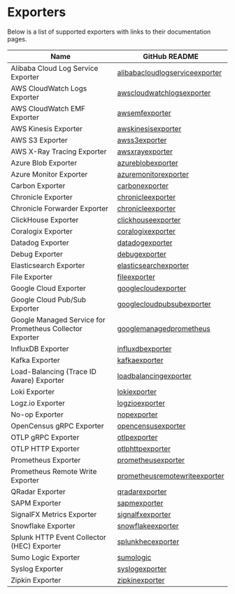 # Exporters

Below is a list of supported exporters with links to their documentation pages.

| Name                                                     | GitHub README                                                                                                                                                       |
|----------------------------------------------------------|---------------------------------------------------------------------------------------------------------------------------------------------------------------------|
| Alibaba Cloud Log Service Exporter                       | [alibabacloudlogserviceexporter](https://github.com/open-telemetry/opentelemetry-collector-contrib/blob/v0.113.0/exporter/alibabacloudlogserviceexporter/README.md) |
| AWS CloudWatch Logs Exporter                             | [awscloudwatchlogsexporter](https://github.com/open-telemetry/opentelemetry-collector-contrib/blob/v0.113.0/exporter/awscloudwatchlogsexporter/README.md)           |
| AWS CloudWatch EMF Exporter                              | [awsemfexporter](https://github.com/open-telemetry/opentelemetry-collector-contrib/blob/v0.113.0/exporter/awsemfexporter/README.md)                                 |
| AWS Kinesis Exporter                                     | [awskinesisexporter](https://github.com/open-telemetry/opentelemetry-collector-contrib/blob/v0.113.0/exporter/awskinesisexporter/README.md)                         |
| AWS S3 Exporter                                          | [awss3exporter](https://github.com/open-telemetry/opentelemetry-collector-contrib/blob/v0.113.0/exporter/awss3exporter/README.md)                                   |
| AWS X-Ray Tracing Exporter                               | [awsxrayexporter](https://github.com/open-telemetry/opentelemetry-collector-contrib/blob/v0.113.0/exporter/awsxrayexporter/README.md)                               |
| Azure Blob Exporter                                      | [azureblobexporter](../exporter/azureblobexporter/README.md)                                                                                                        |
| Azure Monitor Exporter                                   | [azuremonitorexporter](https://github.com/open-telemetry/opentelemetry-collector-contrib/blob/v0.113.0/exporter/azuremonitorexporter/README.md)                     |
| Carbon Exporter                                          | [carbonexporter](https://github.com/open-telemetry/opentelemetry-collector-contrib/blob/v0.113.0/exporter/carbonexporter/README.md)                                 |
| Chronicle Exporter                                       | [chronicleexporter](../exporter/chronicleexporter/README.md)                                                                                                        |
| Chronicle Forwarder Exporter                             | [chronicleexporter](../exporter/chronicleforwarderexporter/README.md)                                                                                               |
| ClickHouse Exporter                                      | [clickhouseexporter](https://github.com/open-telemetry/opentelemetry-collector-contrib/blob/v0.113.0/exporter/clickhouseexporter/README.md)                         |
| Coralogix Exporter                                       | [coralogixexporter](https://github.com/open-telemetry/opentelemetry-collector-contrib/blob/v0.113.0/exporter/coralogixexporter/README.md)                           |
| Datadog Exporter                                         | [datadogexporter](https://github.com/open-telemetry/opentelemetry-collector-contrib/blob/v0.113.0/exporter/datadogexporter/README.md)                               |
| Debug Exporter                                           | [debugexporter](https://github.com/open-telemetry/opentelemetry-collector/blob/v0.113.0/exporter/debugexporter/README.md)                                           |
| Elasticsearch Exporter                                   | [elasticsearchexporter](https://github.com/open-telemetry/opentelemetry-collector-contrib/blob/v0.113.0/exporter/elasticsearchexporter/README.md)                   |
| File Exporter                                            | [fileexporter](https://github.com/open-telemetry/opentelemetry-collector-contrib/blob/v0.113.0/exporter/fileexporter/README.md)                                     |
| Google Cloud Exporter                                    | [googlecloudexporter](../exporter/googlecloudexporter/README.md)                                                                                                    |
| Google Cloud Pub/Sub Exporter                            | [googlecloudpubsubexporter](https://github.com/open-telemetry/opentelemetry-collector-contrib/blob/v0.113.0/exporter/googlecloudpubsubexporter/README.md)           |
| Google Managed Service for Prometheus Collector Exporter | [googlemanagedprometheus](../exporter/googlemanagedprometheusexporter/README.md)                                                                                    |
| InfluxDB Exporter                                        | [influxdbexporter](https://github.com/open-telemetry/opentelemetry-collector-contrib/blob/v0.113.0/exporter/influxdbexporter/README.md)                             |
| Kafka Exporter                                           | [kafkaexporter](https://github.com/open-telemetry/opentelemetry-collector-contrib/blob/v0.113.0/exporter/kafkaexporter/README.md)                                   |
| Load-Balancing (Trace ID Aware) Exporter                 | [loadbalancingexporter](https://github.com/open-telemetry/opentelemetry-collector-contrib/blob/v0.113.0/exporter/loadbalancingexporter/README.md)                   |
| Loki Exporter                                            | [lokiexporter](https://github.com/open-telemetry/opentelemetry-collector-contrib/blob/v0.113.0/exporter/lokiexporter/README.md)                                     |
| Logz.io Exporter                                         | [logzioexporter](https://github.com/open-telemetry/opentelemetry-collector-contrib/blob/v0.113.0/exporter/logzioexporter/README.md)                                 |
| No-op Exporter                                           | [nopexporter](https://github.com/open-telemetry/opentelemetry-collector/tree/main/exporter/nopexporter/README.md)                                                   |
| OpenCensus gRPC Exporter                                 | [opencensusexporter](https://github.com/open-telemetry/opentelemetry-collector-contrib/blob/v0.113.0/exporter/opencensusexporter/README.md)                         |
| OTLP gRPC Exporter                                       | [otlpexporter](https://github.com/open-telemetry/opentelemetry-collector/blob/v0.113.0/exporter/otlpexporter/README.md)                                             |
| OTLP HTTP Exporter                                       | [otlphttpexporter](https://github.com/open-telemetry/opentelemetry-collector/blob/v0.113.0/exporter/otlphttpexporter/README.md)                                     |
| Prometheus Exporter                                      | [prometheusexporter](https://github.com/open-telemetry/opentelemetry-collector-contrib/blob/v0.113.0/exporter/prometheusexporter/README.md)                         |
| Prometheus Remote Write Exporter                         | [prometheusremotewriteexporter](https://github.com/open-telemetry/opentelemetry-collector-contrib/blob/v0.113.0/exporter/prometheusremotewriteexporter/README.md)   |
| QRadar Exporter                                          | [qradarexporter](../exporter/qradar/README.md)                                                                                                                      |
| SAPM Exporter                                            | [sapmexporter](https://github.com/open-telemetry/opentelemetry-collector-contrib/blob/v0.113.0/exporter/sapmexporter/README.md)                                     |
| SignalFX Metrics Exporter                                | [signalfxexporter](https://github.com/open-telemetry/opentelemetry-collector-contrib/blob/v0.113.0/exporter/signalfxexporter/README.md)                             |
| Snowflake Exporter                                       | [snowflakeexporter](../exporter/snowflakeexporter/README.md)                                                                                                        |
| Splunk HTTP Event Collector (HEC) Exporter               | [splunkhecexporter](https://github.com/open-telemetry/opentelemetry-collector-contrib/blob/v0.113.0/exporter/splunkhecexporter/README.md)                           |
| Sumo Logic Exporter                                      | [sumologic](https://github.com/open-telemetry/opentelemetry-collector-contrib/blob/v0.113.0/exporter/sumologicexporter/README.md)                                   |
| Syslog Exporter                                          | [syslogexporter](https://github.com/open-telemetry/opentelemetry-collector-contrib/blob/v0.113.0/exporter/syslogexporter/README.md)                                 |
| Zipkin Exporter                                          | [zipkinexporter](https://github.com/open-telemetry/opentelemetry-collector-contrib/blob/v0.113.0/exporter/zipkinexporter/README.md)                                 |
